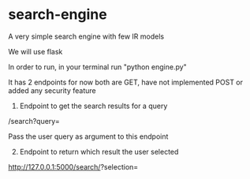 # search-engine
A very simple search engine with few IR models

We will use flask

In order to run, in your terminal run "python engine.py"

It has 2 endpoints for now both are GET, have not implemented POST or added any security feature

1. Endpoint to get the search results for a query

/search?query=<query>

Pass the user query as argument to this endpoint

2. Endpoint to return which result the user selected

http://127.0.0.1:5000/search/<query>?selection=<selected query id>